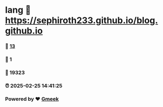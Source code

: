 # lang :link: https://sephiroth233.github.io/blog.github.io 
### :page_facing_up: [13](https://sephiroth233.github.io/blog.github.io/tag.html) 
### :speech_balloon: 1 
### :hibiscus: 19323 
### :alarm_clock: 2025-02-25 14:41:25 
### Powered by :heart: [Gmeek](https://github.com/Meekdai/Gmeek)
